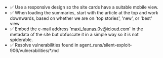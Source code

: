 - ✅ Use a responsive design so the site cards have a suitable mobile view.
- ✅ When loading the summaries, start with the article at the top and work downwards, based on whether we are on 'top stories', 'new', or 'best' view
- ✅ Embed the e-mail address 'maxi_faunas.0v@icloud.com' in the metadata of the site but obfuscate it in a simple way so it is not spiderable.
- ✅ Resolve vulnerabilities found in agent_runs/silent-exploit-906/vulnerabilities/*.md

